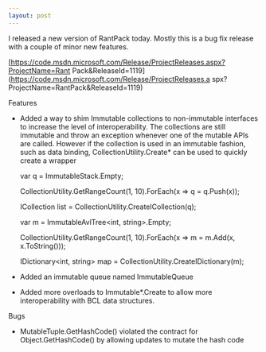 ```yaml
---
layout: post
---
```

I released a new version of RantPack today. Mostly this is a bug fix release
with a couple of minor new features.

[https://code.msdn.microsoft.com/Release/ProjectReleases.aspx?ProjectName=Rant
Pack&ReleaseId=1119](https://code.msdn.microsoft.com/Release/ProjectReleases.a
spx?ProjectName=RantPack&ReleaseId=1119)

Features

  * Added a way to shim Immutable collections to non-immutable interfaces to increase the level of interoperability. The collections are still immutable and throw an exception whenever one of the mutable APIs are called. However if the collection is used in an immutable fashion, such as data binding, CollectionUtility.Create* can be used to quickly create a wrapper
    
    
    var q = ImmutableStack<int>.Empty;


    CollectionUtility.GetRangeCount(1, 10).ForEach(x => q = q.Push(x));


    ICollection<int> list = CollectionUtility.CreateICollection(q);


    


    var m = ImmutableAvlTree<int, string>.Empty;


    CollectionUtility.GetRangeCount(1, 10).ForEach(x => m = m.Add(x, x.ToString()));


    IDictionary<int, string> map = CollectionUtility.CreateIDictionary(m);

  * Added an immutable queue named ImmutableQueue
  * Added more overloads to Immutable*.Create to allow more interoperability with BCL data structures.

Bugs

  * MutableTuple.GetHashCode() violated the contract for Object.GetHashCode() by allowing updates to mutate the hash code

